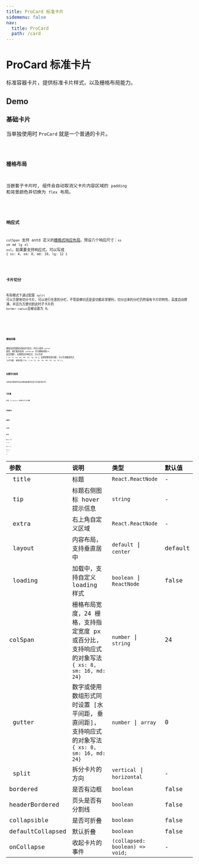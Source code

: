 ```yaml
---
title: ProCard 标准卡片
sidemenu: false
nav:
  title: ProCard
  path: /card
---
```


# ProCard 标准卡片

标准容器卡片，提供标准卡片样式，以及栅格布局能力。

## Demo

### 基础卡片

当单独使用时 `ProCard` 就是一个普通的卡片。

<code src="../demos/basic.tsx" background="#f0f2f5" />

### 栅格布局

当嵌套子卡片时, 组件会自动取消父卡片内容区域的 `padding` 和背景颜色并切换为 `flex` 布局。

<code src="../demos/colspan.tsx"  background="#f0f2f5" />

### 响应式

`colSpan` 支持 antd 定义的[栅格式响应布局](https://ant.design/components/grid-cn/#components-grid-demo-responsive)。预设六个响应尺寸：`xs` `sm` `md` `lg` `xl` `xxl`。如果要支持响应式，可以写成 `{ xs: 4, sm: 8, md: 10, lg: 12 }`

<code src="../demos/responsive.tsx"  background="#f0f2f5" />

### 卡片切分

布局模式下通过配置 `split` 可以方便地切分卡片，可以进行任意的分栏，不管是横切还是竖切都非常便利，切分出来的分栏仍然保有卡片的特性，高度自动撑满，并且为方便切割此时子卡片的 `border-radius`会被设置为 0。

<code src="../demos/split2.tsx" background="#f0f2f5"/>

<code src="../demos/split23.tsx" background="#f0f2f5"/>

<code src="../demos/split.tsx" background="#f0f2f5"/>

### 栅格间隔

栅格常常需要和间隔进行配合，你可以使用 `gutter` 属性，我们推荐使用 `(16+8n)px` 作为栅格间隔(n 是自然数)，如果要支持响应式，可以写成 `{ xs: 8, sm: 16, md: 24, lg: 32 }`。如果需要垂直间距，可以写成数组形式 `[水平间距, 垂直间距][16, { xs: 8, sm: 16, md: 24, lg: 32 }]`。

<code src="../demos/gutter.tsx" background="#f0f2f5" />

### 标题带分割线

当添加分隔线时会自动增加标题的高度与内容区域分开。

<code src="../demos/headerBordered.tsx" background="#f0f2f5" />

### 可折叠

使用 `collapsible` 来控制卡片可折叠

<code src="../demos/collapsible.tsx" background="#f0f2f5" />

### 内容居中

<code src="../demos/layout.tsx" background="#f0f2f5" />

### 加载中

<code src="../demos/loading.tsx" background="#f0f2f5" />

### 无标题

<code src="../demos/headless.tsx" background="#f0f2f5" />

### 带边框

<code src="../demos/bordered.tsx" />

### 基本 tabs 卡片

// 待实现

<code src="../demos/tabs.tsx" background="#f0f2f5"/>

### 垂直 steps 卡片

<code src="../demos/steps-v.tsx" background="#f0f2f5"/>

### 垂直 tabs 卡片

// 待实现

<code src="../demos/tabs-v.tsx" background="#f0f2f5"/>

## API

| 参数 | 说明 | 类型 | 默认值 |
| :-- | :-- | :-- | :-- |
|  title | 标题 | `React.ReactNode` | - |
|  tip | 标题右侧图标 hover 提示信息 | `string` | - |
|  extra | 右上角自定义区域 | `React.ReactNode` | - |
|  layout | 内容布局，支持垂直居中 | `default` \| `center`  | default |
|  loading | 加载中，支持自定义 loading 样式 | `boolean` \| `ReactNode` | false |
| colSpan | 栅格布局宽度，24 栅格，支持指定宽度 px 或百分比, 支持响应式的对象写法 `{ xs: 8, sm: 16, md: 24}` | `number` \| `string` | 24 |
|  gutter | 数字或使用数组形式同时设置 [水平间距, 垂直间距], 支持响应式的对象写法 `{ xs: 8, sm: 16, md: 24}` | `number` \| `array` | 0 |
|  split | 拆分卡片的方向 | `vertical` \| `horizontal`  | - |
| bordered | 是否有边框 | `boolean` | false |
| headerBordered | 页头是否有分割线 | `boolean` | false |
| collapsible | 是否可折叠 | `boolean` | false |
| defaultCollapsed | 默认折叠 | `boolean` | false |
| onCollapse | 收起卡片的事件 | `(collapsed: boolean) => void;` | - |
